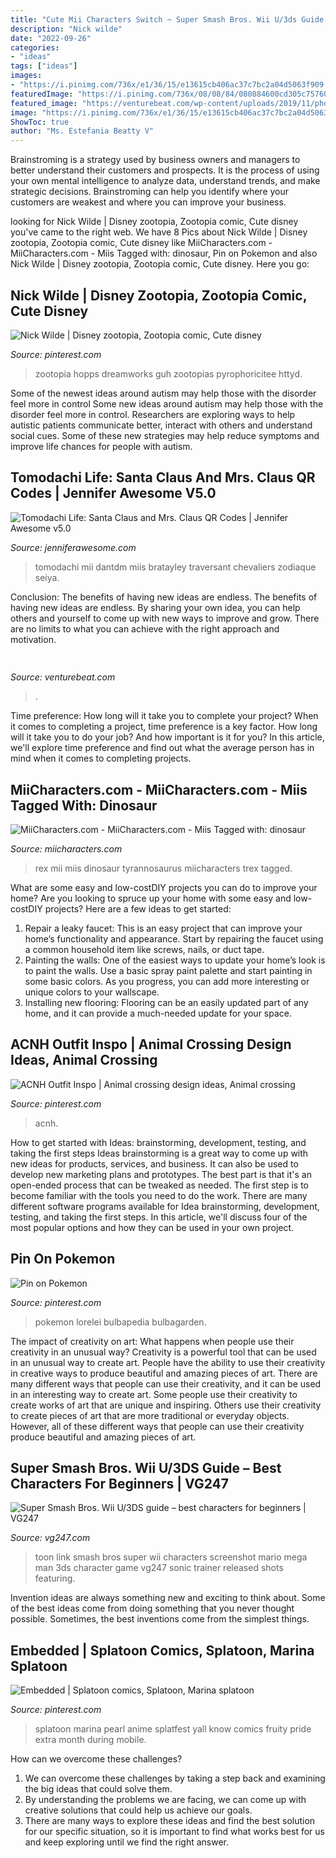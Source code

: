 ```yaml
---
title: "Cute Mii Characters Switch ~ Super Smash Bros. Wii U/3ds Guide – Best Characters For Beginners"
description: "Nick wilde"
date: "2022-09-26"
categories:
- "ideas"
tags: ["ideas"]
images:
- "https://i.pinimg.com/736x/e1/36/15/e13615cb406ac37c7bc2a04d5063f909.jpg"
featuredImage: "https://i.pinimg.com/736x/08/08/84/080884600cd305c75760d898a0aeff54.jpg"
featured_image: "https://venturebeat.com/wp-content/uploads/2019/11/photoshopipad.jpg"
image: "https://i.pinimg.com/736x/e1/36/15/e13615cb406ac37c7bc2a04d5063f909.jpg"
ShowToc: true
author: "Ms. Estefania Beatty V"
---
```



Brainstroming is a strategy used by business owners and managers to better understand their customers and prospects. It is the process of using your own mental intelligence to analyze data, understand trends, and make strategic decisions. Brainstroming can help you identify where your customers are weakest and where you can improve your business.

	

		
looking for Nick Wilde | Disney zootopia, Zootopia comic, Cute disney you've came to the right web. We have 8 Pics about Nick Wilde | Disney zootopia, Zootopia comic, Cute disney like MiiCharacters.com - MiiCharacters.com - Miis Tagged with: dinosaur, Pin on Pokemon and also Nick Wilde | Disney zootopia, Zootopia comic, Cute disney. Here you go:
		
    
## Nick Wilde | Disney Zootopia, Zootopia Comic, Cute Disney

<img loading=lazy src="https://i.pinimg.com/736x/08/08/84/080884600cd305c75760d898a0aeff54.jpg" onerror="this.onerror=null;this.src='https://tse4.mm.bing.net/th?id=OIP.8BrpEK7AGBdef_cXMW5qEAHaHN&amp;pid=15.1';" alt="Nick Wilde | Disney zootopia, Zootopia comic, Cute disney">

_Source: pinterest.com_

>zootopia hopps dreamworks guh zootopias pyrophoricitee httyd. 

	

Some of the newest ideas around autism may help those with the disorder feel more in control
Some new ideas around autism may help those with the disorder feel more in control. Researchers are exploring ways to help autistic patients communicate better, interact with others and understand social cues. Some of these new strategies may help reduce symptoms and improve life chances for people with autism.

    
## Tomodachi Life: Santa Claus And Mrs. Claus QR Codes | Jennifer Awesome V5.0

<img loading=lazy src="https://jenniferawesome.com/wp-content/uploads/2014/12/Santa-Claus-300x180.png" onerror="this.onerror=null;this.src='https://tse2.mm.bing.net/th?id=OIP.JsugsNJr1RNfl998Qnz4_wAAAA&amp;pid=15.1';" alt="Tomodachi Life: Santa Claus and Mrs. Claus QR Codes | Jennifer Awesome v5.0">

_Source: jenniferawesome.com_

>tomodachi mii dantdm miis bratayley traversant chevaliers zodiaque seiya. 

	

Conclusion: The benefits of having new ideas are endless.
The benefits of having new ideas are endless. By sharing your own idea, you can help others and yourself to come up with new ways to improve and grow. There are no limits to what you can achieve with the right approach and motivation.

    
## 

<img loading=lazy src="https://venturebeat.com/wp-content/uploads/2019/11/photoshopipad.jpg" onerror="this.onerror=null;this.src='https://tse4.mm.bing.net/th?id=OIP.z0Cxihs-U0tIJIaoh2pT5AHaFw&amp;pid=15.1';" alt="">

_Source: venturebeat.com_

>. 

	

Time preference: How long will it take you to complete your project?
When it comes to completing a project, time preference is a key factor. How long will it take you to do your job? And how important is it for you? In this article, we'll explore time preference and find out what the average person has in mind when it comes to completing projects.

    
## MiiCharacters.com - MiiCharacters.com - Miis Tagged With: Dinosaur

<img loading=lazy src="https://www.miicharacters.com/miis/large/1660_trex.jpg" onerror="this.onerror=null;this.src='https://tse4.mm.bing.net/th?id=OIP.OJHLnHBD56jpFAL8dIhJfQHaHa&amp;pid=15.1';" alt="MiiCharacters.com - MiiCharacters.com - Miis Tagged with: dinosaur">

_Source: miicharacters.com_

>rex mii miis dinosaur tyrannosaurus miicharacters trex tagged. 

	

What are some easy and low-costDIY projects you can do to improve your home?
Are you looking to spruce up your home with some easy and low-costDIY projects? Here are a few ideas to get started: 
1. Repair a leaky faucet: This is an easy project that can improve your home’s functionality and appearance. Start by repairing the faucet using a common household item like screws, nails, or duct tape. 
2. Painting the walls: One of the easiest ways to update your home’s look is to paint the walls. Use a basic spray paint palette and start painting in some basic colors. As you progress, you can add more interesting or unique colors to your wallscape. 
3. Installing new flooring: Flooring can be an easily updated part of any home, and it can provide a much-needed update for your space.

    
## ACNH Outfit Inspo | Animal Crossing Design Ideas, Animal Crossing

<img loading=lazy src="https://i.pinimg.com/736x/08/8e/0c/088e0cda327cdbed8f0ae879beb18196.jpg" onerror="this.onerror=null;this.src='https://tse3.mm.bing.net/th?id=OIP.Gu1rggyTcJqk6fhBaan2QwHaEK&amp;pid=15.1';" alt="ACNH Outfit Inspo | Animal crossing design ideas, Animal crossing">

_Source: pinterest.com_

>acnh. 

	

How to get started with Ideas: brainstorming, development, testing, and taking the first steps
Ideas brainstorming is a great way to come up with new ideas for products, services, and business. It can also be used to develop new marketing plans and prototypes. The best part is that it's an open-ended process that can be tweaked as needed. The first step is to become familiar with the tools you need to do the work. There are many different software programs available for Idea brainstorming, development, testing, and taking the first steps. In this article, we'll discuss four of the most popular options and how they can be used in your own project.

    
## Pin On Pokemon

<img loading=lazy src="https://i.pinimg.com/736x/e1/36/15/e13615cb406ac37c7bc2a04d5063f909.jpg" onerror="this.onerror=null;this.src='https://tse2.mm.bing.net/th?id=OIP.3OG38y82q9lSflTANR-ckwHaJ3&amp;pid=15.1';" alt="Pin on Pokemon">

_Source: pinterest.com_

>pokemon lorelei bulbapedia bulbagarden. 

	

The impact of creativity on art: What happens when people use their creativity in an unusual way?
Creativity is a powerful tool that can be used in an unusual way to create art. People have the ability to use their creativity in creative ways to produce beautiful and amazing pieces of art. There are many different ways that people can use their creativity, and it can be used in an interesting way to create art. Some people use their creativity to create works of art that are unique and inspiring. Others use their creativity to create pieces of art that are more traditional or everyday objects. However, all of these different ways that people can use their creativity produce beautiful and amazing pieces of art.

    
## Super Smash Bros. Wii U/3DS Guide – Best Characters For Beginners | VG247

<img loading=lazy src="https://assets.vg247.com/current/2014/10/link.jpg" onerror="this.onerror=null;this.src='https://tse4.mm.bing.net/th?id=OIP.vKlYldVXcDMgbzKiuBfzZQHaEK&amp;pid=15.1';" alt="Super Smash Bros. Wii U/3DS guide – best characters for beginners | VG247">

_Source: vg247.com_

>toon link smash bros super wii characters screenshot mario mega man 3ds character game vg247 sonic trainer released shots featuring. 

	

Invention ideas are always something new and exciting to think about. Some of the best ideas come from doing something that you never thought possible. Sometimes, the best inventions come from the simplest things.

    
## Embedded | Splatoon Comics, Splatoon, Marina Splatoon

<img loading=lazy src="https://i.pinimg.com/originals/fe/bf/2f/febf2fa06c6d4f3f67ab8b20bf1de1f9.jpg" onerror="this.onerror=null;this.src='https://tse2.mm.bing.net/th?id=OIP.ZOCwjpusvri0IjOX6mOXFAHaK9&amp;pid=15.1';" alt="Embedded | Splatoon comics, Splatoon, Marina splatoon">

_Source: pinterest.com_

>splatoon marina pearl anime splatfest yall know comics fruity pride extra month during mobile. 

	

How can we overcome these challenges?
1. We can overcome these challenges by taking a step back and examining the big ideas that could solve them.
2. By understanding the problems we are facing, we can come up with creative solutions that could help us achieve our goals.
3. There are many ways to explore these ideas and find the best solution for our specific situation, so it is important to find what works best for us and keep exploring until we find the right answer.

